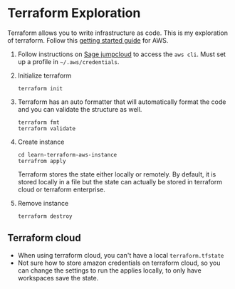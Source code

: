 # Terraform Exploration

Terraform allows you to write infrastructure as code.  This is my exploration of terraform.  Follow this [getting started guide](https://learn.hashicorp.com/tutorials/terraform/install-cli?in=terraform/aws-get-started) for AWS.

1. Follow instructions on [Sage jumpcloud](https://sagebionetworks.jira.com/wiki/spaces/IT/pages/405864455/Jumpcloud) to access the `aws cli`.  Must set up a profile in `~/.aws/credentials`.
1. Initialize terraform

    ```
    terraform init
    ```

1. Terraform has an auto formatter that will automatically format the code and you can validate the structure as well.

    ```
    terraform fmt
    terraform validate
    ```

1. Create instance

    ```
    cd learn-terraform-aws-instance
    terrafrom apply
    ```

    Terraform stores the state either locally or remotely.  By default, it is stored locally in a file but the state can actually be stored in terraform cloud or terraform enterprise.

1. Remove instance

    ```
    terraform destroy
    ```


## Terraform cloud

- When using terraform cloud, you can't have a local `terraform.tfstate`
- Not sure how to store amazon credentials on terraform cloud, so you can change the settings to run the applies locally, to only have workspaces save the state.